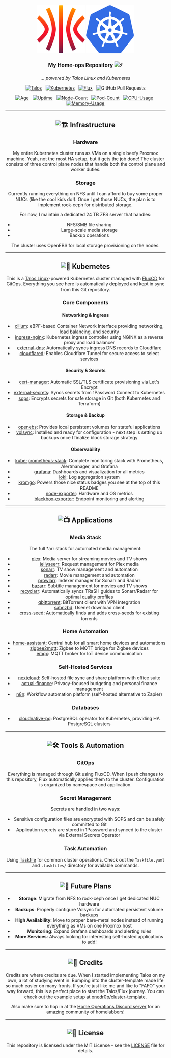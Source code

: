 <div align="center">
  <img src="./docs/assets/talos.svg" alt="Talos Linux logo" width="150" height="150">
  <img src="./docs/assets/kubernetes.png" alt="Kubernetes logo" width="150" height="150">
</div>

<div align=center>

### My Home-ops Repository <img src="https://fonts.gstatic.com/s/e/notoemoji/latest/1f4a5/512.gif" alt="⚡" width="16" height="16">

_... powered by Talos Linux and Kubernetes_

</div>

<div align="center">

[![Talos](https://kromgo.altena.io/talos_version?format=badge)](https://github.com/kashalls/kromgo/)&nbsp;&nbsp;
[![Kubernetes](https://kromgo.altena.io/kubernetes_version?format=badge)](https://github.com/kashalls/kromgo/)&nbsp;&nbsp;
[![Flux](https://kromgo.altena.io/flux_version?format=badge)](https://github.com/kashalls/kromgo/)&nbsp;&nbsp;
![GitHub Pull Requests](https://img.shields.io/github/issues-pr/davealtena/homelab?logo=github&color=f2cdcd&logoColor=fff&style=for-the-badge&labelColor=302d41)
</div>

<div align="center">

[![Age](https://kromgo.altena.io/cluster_age_days?format=badge)](https://github.com/kashalls/kromgo/)&nbsp;&nbsp;
[![Uptime](https://kromgo.altena.io/cluster_uptime_days?format=badge)](https://github.com/kashalls/kromgo/)&nbsp;&nbsp;
[![Node-Count](https://kromgo.altena.io/cluster_node_count?format=badge)](https://github.com/kashalls/kromgo/)&nbsp;&nbsp;
[![Pod-Count](https://kromgo.altena.io/cluster_pod_count?format=badge)](https://github.com/kashalls/kromgo/)&nbsp;&nbsp;
[![CPU-Usage](https://kromgo.altena.io/cluster_cpu_usage?format=badge)](https://github.com/kashalls/kromgo/)&nbsp;&nbsp;
[![Memory-Usage](https://kromgo.altena.io/cluster_memory_usage?format=badge)](https://github.com/kashalls/kromgo/)


---

## <img src="https://fonts.gstatic.com/s/e/notoemoji/latest/1f3d7_fe0f/512.gif" alt="🏗️" width="20" height="20"> Infrastructure

### Hardware
My entire Kubernetes cluster runs as VMs on a single beefy Proxmox machine. Yeah, not the most HA setup, but it gets the job done! The cluster consists of three control plane nodes that handle both the control plane and worker duties.

### Storage
Currently running everything on NFS until I can afford to buy some proper NUCs (like the cool kids do!). Once I get those NUCs, the plan is to implement rook-ceph for distributed storage.

For now, I maintain a dedicated 24 TB ZFS server that handles:
- NFS/SMB file sharing
- Large-scale media storage
- Backup operations

The cluster uses OpenEBS for local storage provisioning on the nodes.

---

## <img src="https://fonts.gstatic.com/s/e/notoemoji/latest/1fa87/512.gif" alt="🪇" width="20" height="20"> Kubernetes

This is a [Talos Linux](https://www.talos.dev)-powered Kubernetes cluster managed with [FluxCD](https://fluxcd.io/) for GitOps. Everything you see here is automatically deployed and kept in sync from this Git repository.

### Core Components

#### Networking & Ingress
- [cilium](https://github.com/cilium/cilium): eBPF-based Container Network Interface providing networking, load balancing, and security
- [ingress-nginx](https://github.com/kubernetes/ingress-nginx): Kubernetes ingress controller using NGINX as a reverse proxy and load balancer
- [external-dns](https://github.com/kubernetes-sigs/external-dns): Automatically syncs ingress DNS records to Cloudflare
- [cloudflared](https://github.com/cloudflare/cloudflared): Enables Cloudflare Tunnel for secure access to select services

#### Security & Secrets
- [cert-manager](https://github.com/cert-manager/cert-manager): Automatic SSL/TLS certificate provisioning via Let's Encrypt
- [external-secrets](https://github.com/external-secrets/external-secrets): Syncs secrets from 1Password Connect to Kubernetes
- [sops](https://github.com/getsops/sops): Encrypts secrets for safe storage in Git (both Kubernetes and Terraform)

#### Storage & Backup
- [openebs](https://openebs.io/): Provides local persistent volumes for stateful applications
- [volsync](https://github.com/backube/volsync): Installed and ready for configuration - next step is setting up backups once I finalize block storage strategy

#### Observability
- [kube-prometheus-stack](https://github.com/prometheus-operator/kube-prometheus-stack): Complete monitoring stack with Prometheus, Alertmanager, and Grafana
- [grafana](https://grafana.com/): Dashboards and visualization for all metrics
- [loki](https://grafana.com/oss/loki/): Log aggregation system
- [kromgo](https://github.com/kashalls/kromgo): Powers those nice status badges you see at the top of this README
- [node-exporter](https://github.com/prometheus/node_exporter): Hardware and OS metrics
- [blackbox-exporter](https://github.com/prometheus/blackbox_exporter): Endpoint monitoring and alerting

---

## <img src="https://fonts.gstatic.com/s/e/notoemoji/latest/1f4fa/512.gif" alt="📺" width="20" height="20"> Applications

### Media Stack
The full *arr stack for automated media management:
- [plex](https://www.plex.tv/): Media server for streaming movies and TV shows
- [jellyseerr](https://github.com/Fallenbagel/jellyseerr): Request management for Plex media
- [sonarr](https://sonarr.tv/): TV show management and automation
- [radarr](https://radarr.video/): Movie management and automation
- [prowlarr](https://prowlarr.com/): Indexer manager for Sonarr and Radarr
- [bazarr](https://www.bazarr.media/): Subtitle management for movies and TV shows
- [recyclarr](https://recyclarr.dev/): Automatically syncs TRaSH guides to Sonarr/Radarr for optimal quality profiles
- [qbittorrent](https://www.qbittorrent.org/): BitTorrent client with VPN integration
- [sabnzbd](https://sabnzbd.org/): Usenet download client
- [cross-seed](https://github.com/cross-seed/cross-seed): Automatically finds and adds cross-seeds for existing torrents

### Home Automation
- [home-assistant](https://www.home-assistant.io/): Central hub for all smart home devices and automations
- [zigbee2mqtt](https://www.zigbee2mqtt.io/): Zigbee to MQTT bridge for Zigbee devices
- [emqx](https://www.emqx.io/): MQTT broker for IoT device communication

### Self-Hosted Services
- [nextcloud](https://nextcloud.com/): Self-hosted file sync and share platform with office suite
- [actual-finance](https://actualbudget.org/): Privacy-focused budgeting and personal finance management
- [n8n](https://n8n.io/): Workflow automation platform (self-hosted alternative to Zapier)

### Databases
- [cloudnative-pg](https://cloudnative-pg.io/): PostgreSQL operator for Kubernetes, providing HA PostgreSQL clusters

---

## <img src="https://fonts.gstatic.com/s/e/notoemoji/latest/1f6e0_fe0f/512.gif" alt="🛠️" width="20" height="20"> Tools & Automation

### GitOps
Everything is managed through Git using FluxCD. When I push changes to this repository, Flux automatically applies them to the cluster. Configuration is organized by namespace and application.

### Secret Management
Secrets are handled in two ways:
- Sensitive configuration files are encrypted with SOPS and can be safely committed to Git
- Application secrets are stored in 1Password and synced to the cluster via External Secrets Operator

### Task Automation
Using [Taskfile](https://taskfile.dev/) for common cluster operations. Check out the `Taskfile.yaml` and `.taskfiles/` directory for available commands.

---

## <img src="https://fonts.gstatic.com/s/e/notoemoji/latest/1f680/512.gif" alt="🚀" width="20" height="20"> Future Plans

- **Storage**: Migrate from NFS to rook-ceph once I get dedicated NUC hardware
- **Backups**: Properly configure Volsync for automated persistent volume backups
- **High Availability**: Move to proper bare-metal nodes instead of running everything as VMs on one Proxmox host
- **Monitoring**: Expand Grafana dashboards and alerting rules
- **More Services**: Always looking for interesting self-hosted applications to add!

---

## <img src="https://fonts.gstatic.com/s/e/notoemoji/latest/1f38a/512.gif" alt="🎊" width="20" height="20"> Credits

Credits are where credits are due. When I started implementing Talos on my own, a lot of studying went in. Bumping into the cluster-template made life so much easier on many fronts. If you're just like me and like to "FAFO" your way forward, this is a perfect place to start the Talos/Flux journey. You can check out the example setup at [onedr0p/cluster-template](https://github.com/onedr0p/cluster-template).

Also make sure to hop in at the [Home Operations Discord server](https://discord.gg/home-operations) for an amazing community of homelabbers!

---

## <img src="https://fonts.gstatic.com/s/e/notoemoji/latest/1f4c4/512.gif" alt="📄" width="20" height="20"> License

This repository is licensed under the MIT License - see the [LICENSE](LICENSE) file for details.
